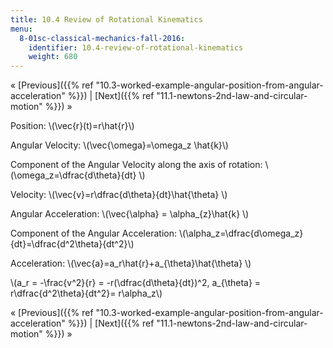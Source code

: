 ```yaml
---
title: 10.4 Review of Rotational Kinematics
menu:
  8-01sc-classical-mechanics-fall-2016:
    identifier: 10.4-review-of-rotational-kinematics
    weight: 680
---
```

« [Previous]({{% ref "10.3-worked-example-angular-position-from-angular-acceleration" %}}) | [Next]({{% ref "11.1-newtons-2nd-law-and-circular-motion" %}}) »

Position: \\(\\vec{r}(t)=r\\hat{r}\\)

Angular Velocity: \\(\\vec{\\omega}=\\omega\_z \\hat{k}\\)

Component of the Angular Velocity along the axis of rotation: \\(\\omega\_z=\\dfrac{d\\theta}{dt} \\)

Velocity: \\(\\vec{v}=r\\dfrac{d\\theta}{dt}\\hat{\\theta} \\)

Angular Acceleration: \\(\\vec{\\alpha} = \\alpha\_{z}\\hat{k} \\)

Component of the Angular Acceleration: \\(\\alpha\_z=\\dfrac{d\\omega\_z}{dt}=\\dfrac{d^2\\theta}{dt^2}\\)

Acceleration: \\(\\vec{a}=a\_r\\hat{r}+a\_{\\theta}\\hat{\\theta} \\)

\\(a\_r = -\\frac{v^2}{r} = -r(\\dfrac{d\\theta}{dt})^2, a\_{\\theta} = r\\dfrac{d^2\\theta}{dt^2}= r\\alpha\_z\\)

« [Previous]({{% ref "10.3-worked-example-angular-position-from-angular-acceleration" %}}) | [Next]({{% ref "11.1-newtons-2nd-law-and-circular-motion" %}}) »
